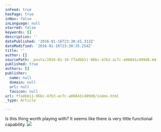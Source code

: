 ```yaml
---
inFeed: true
hasPage: true
inNav: false
inLanguage: null
starred: false
keywords: []
description: ''
datePublished: '2016-01-16T23:30:41.313Z'
dateModified: '2016-01-16T23:30:35.254Z'
title: ''
author: []
sourcePath: _posts/2016-01-16-ffadbb11-96bc-47b3-ac7c-a06841c409d8.md
published: true
authors: []
publisher:
  name: null
  domain: null
  url: null
  favicon: null
url: ffadbb11-96bc-47b3-ac7c-a06841c409d8/index.html
_type: Article

---
```

Is this thing worth playing with?  It seems like there is very little functional capability.
![](https://the-grid-user-content.s3-us-west-2.amazonaws.com/c983d218-1092-4a64-876f-64091b03af51.JPG)